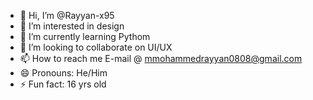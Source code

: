 - 👋 Hi, I’m @Rayyan-x95
- 👀 I’m interested in design
- 🌱 I’m currently learning Pythom
- 💞️ I’m looking to collaborate on UI/UX
- 📫 How to reach me E-mail @ mmohammedrayyan0808@gmail.com
- 😄 Pronouns: He/Him
- ⚡ Fun fact: 16 yrs old

<!---
Rayyan-x95/Rayyan-x95 is a ✨ special ✨ repository because its `README.md` (this file) appears on your GitHub profile.
You can click the Preview link to take a look at your changes.
--->
